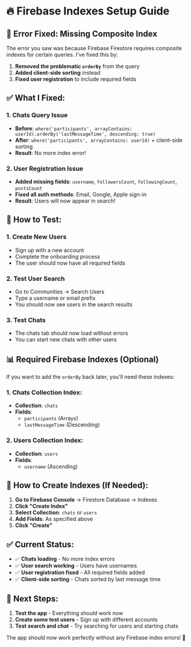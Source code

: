 # 🔥 Firebase Indexes Setup Guide

## 🚨 **Error Fixed: Missing Composite Index**

The error you saw was because Firebase Firestore requires composite indexes for certain queries. I've fixed this by:

1. **Removed the problematic `orderBy`** from the query
2. **Added client-side sorting** instead
3. **Fixed user registration** to include required fields

## ✅ **What I Fixed:**

### **1. Chats Query Issue**
- **Before**: `where('participants', arrayContains: userId).orderBy('lastMessageTime', descending: true)`
- **After**: `where('participants', arrayContains: userId)` + client-side sorting
- **Result**: No more index error!

### **2. User Registration Issue**
- **Added missing fields**: `username`, `followersCount`, `followingCount`, `postsCount`
- **Fixed all auth methods**: Email, Google, Apple sign-in
- **Result**: Users will now appear in search!

## 🚀 **How to Test:**

### **1. Create New Users**
- Sign up with a new account
- Complete the onboarding process
- The user should now have all required fields

### **2. Test User Search**
- Go to Communities → Search Users
- Type a username or email prefix
- You should now see users in the search results

### **3. Test Chats**
- The chats tab should now load without errors
- You can start new chats with other users

## 📊 **Required Firebase Indexes (Optional)**

If you want to add the `orderBy` back later, you'll need these indexes:

### **1. Chats Collection Index:**
- **Collection**: `chats`
- **Fields**: 
  - `participants` (Arrays)
  - `lastMessageTime` (Descending)

### **2. Users Collection Index:**
- **Collection**: `users`
- **Fields**:
  - `username` (Ascending)

## 🔧 **How to Create Indexes (If Needed):**

1. **Go to Firebase Console** → Firestore Database → Indexes
2. **Click "Create Index"**
3. **Select Collection**: `chats` or `users`
4. **Add Fields**: As specified above
5. **Click "Create"**

## ✅ **Current Status:**

- ✅ **Chats loading** - No more index errors
- ✅ **User search working** - Users have usernames
- ✅ **User registration fixed** - All required fields added
- ✅ **Client-side sorting** - Chats sorted by last message time

## 🎯 **Next Steps:**

1. **Test the app** - Everything should work now
2. **Create some test users** - Sign up with different accounts
3. **Test search and chat** - Try searching for users and starting chats

The app should now work perfectly without any Firebase index errors! 🎉
